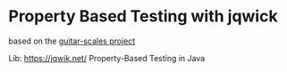 # Property Based Testing with jqwick

based on the [guitar-scales project](https://github.com/SMoni/guitar-scales)

Lib: https://jqwik.net/ Property-Based Testing in Java